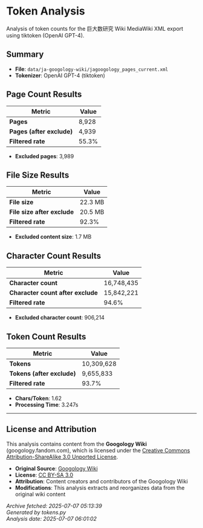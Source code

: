 # Token Analysis

Analysis of token counts for the 巨大数研究 Wiki MediaWiki XML export using tiktoken (OpenAI GPT-4).

## Summary

- **File**: `data/ja-googology-wiki/jagoogology_pages_current.xml`
- **Tokenizer**: OpenAI GPT-4 (tiktoken)

## Page Count Results

| Metric | Value |
|--------|-------|
| **Pages** | 8,928 |
| **Pages (after exclude)** | 4,939 |
| **Filtered rate** | 55.3% |

- **Excluded pages**: 3,989

## File Size Results

| Metric | Value |
|--------|-------|
| **File size** | 22.3 MB |
| **File size after exclude** | 20.5 MB |
| **Filtered rate** | 92.3% |

- **Excluded content size**: 1.7 MB

## Character Count Results

| Metric | Value |
|--------|-------|
| **Character count** | 16,748,435 |
| **Character count after exclude** | 15,842,221 |
| **Filtered rate** | 94.6% |

- **Excluded character count**: 906,214

## Token Count Results

| Metric | Value |
|--------|-------|
| **Tokens** | 10,309,628 |
| **Tokens (after exclude)** | 9,655,833 |
| **Filtered rate** | 93.7% |

- **Chars/Token**: 1.62
- **Processing Time**: 3.247s

---

## License and Attribution

This analysis contains content from the **Googology Wiki** (googology.fandom.com), which is licensed under the [Creative Commons Attribution-ShareAlike 3.0 Unported License](https://creativecommons.org/licenses/by-sa/3.0/).

- **Original Source**: [Googology Wiki](https://googology.fandom.com)
- **License**: [CC BY-SA 3.0](https://creativecommons.org/licenses/by-sa/3.0/)
- **Attribution**: Content creators and contributors of the Googology Wiki
- **Modifications**: This analysis extracts and reorganizes data from the original wiki content

*Archive fetched: 2025-07-07 05:13:39*  
*Generated by tokens.py*  
*Analysis date: 2025-07-07 06:01:02*
